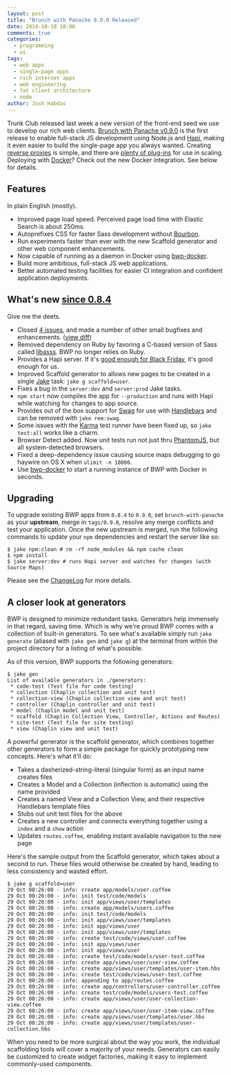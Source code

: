 ```yaml
---
layout: post
title: "Brunch with Panache 0.9.0 Released"
date: 2014-10-18 18:08
comments: true
categories: 
  - programming
  - ui
tags:
  - web apps
  - single-page apps
  - rich internet apps
  - web engineering
  - fat client architecture
  - node
author: Josh Habdas
---
```


Trunk Club released last week a new version of the front-end seed we use to develop our rich web clients. [Brunch with Panache v0.9.0](https://github.com/trunkclub/brunch-with-panache/tree/0.9.0) is the first release to enable full-stack JS development using Node.js and [Hapi](http://hapijs.com/), making it even easier to build the single-page app you always wanted. Creating [reverse proxies](https://github.com/jhabdas/hopstop/blob/ratchet/server/index.coffee#L9-L19) is simple, and there are [plenty of plug-ins](http://hapijs.com/plugins) for use in scaling. Deploying with [Docker](https://www.docker.com/)? Check out the new Docker integration. See below for details.

## Features
In plain English (mostly).

- Improved page load speed. Perceived page load time with Elastic Search is about 250ms.
- Autoprefixes CSS for faster Sass development without [Bourbon](http://bourbon.io/).
- Run experiments faster than ever with the new Scaffold generator and other web component enhancements.
- Now capable of running as a daemon in Docker using [bwp-docker](https://github.com/trunkclub/bwp-docker).
- Build more ambitious, full-stack JS web applications.
- Better automated testing facilities for easier CI integration and confident application deployments.

<!-- more -->

## What's new [since 0.8.4](http://techblog.trunkclub.com/brunch-with-panache-0-dot-8-4-released/)
Give me the deets.

- Closed [4 issues](https://github.com/trunkclub/brunch-with-panache/issues?state=closed), and made a number of other small bugfixes and enhancements. ([view diff](https://github.com/trunkclub/brunch-with-panache/compare/trunkclub:0.8.4...0.9.0))
- Removed dependency on Ruby by favoring a C-based version of Sass called [libasss](https://github.com/sass/libsass). BWP no longer relies on Ruby.
- Provides a Hapi server. If it's [good enough for Black Friday](http://thechangelog.com/116/), it's good enough for us.
- Improved Scaffold generator to allows new pages to be created in a single [Jake](http://jakejs.com/) task: `jake g scaffold=user`.
- Fixes a bug in the `server:dev` and `server:prod` Jake tasks.
- `npm start` now compiles the app for `--production` and runs with Hapi while watching for changes to app source.
- Provides out of the box support for [Swag](https://github.com/elving/swag) for use with [Handlebars](handlebarsjs.com) and can be removed with `jake rem:swag`.
- Some issues with the [Karma](http://karma-runner.github.io/0.12/index.html) test runner have been fixed up, so `jake test:all` works like a charm.
- Browser Detect added. Now unit tests run not just thru [PhantomJS](http://phantomjs.org/), but all system-detected browsers.
- Fixed a deep-dependency issue causing source maps debugging to go haywire on OS X when `ulimit -n 10000`.
- Use [bwp-docker](https://github.com/trunkclub/bwp-docker) to start a running instance of BWP with Docker in seconds.

## Upgrading

To upgrade existing BWP apps from `0.8.4` to `0.9.0`, set `brunch-with-panache` as your __upstream__, merge in `tags/0.9.0`, resolve any merge conflicts and test your application. Once the new upstream is merged, run the following commands to update your `npm` dependencies and restart the server like so:

```
$ jake npm:clean # rm -rf node_modules && npm cache clean
$ npm install
$ jake server:dev # runs Hapi server and watches for changes (with Source Maps)
```

Please see the [ChangeLog](https://github.com/trunkclub/brunch-with-panache/blob/master/CHANGELOG.md) for more details.

## A closer look at generators
BWP is designed to minimize redundant tasks. Generators help immensely in that regard, saving time. Which is why we're proud BWP comes with a collection of built-in generators. To see what's available simply run `jake generate` (aliased with `jake gen` and `jake g`) at the terminal from within the project directory for a listing of what's possible.

As of this version, BWP supports the following generators:

```
$ jake gen
List of available generators in ./generators:
 * code-test (Test file for code testing)
 * collection (Chaplin collection and unit test)
 * collection-view (Chaplin collection view and unit test)
 * controller (Chaplin controller and unit test)
 * model (Chaplin model and unit test)
 * scaffold (Chaplin Collection View, Controller, Actions and Routes)
 * site-test (Test file for site testing)
 * view (Chaplin view and unit test)
```

A powerful generator is the scaffold generator, which combines together other generators to form a simple package for quickly prototyping new concepts. Here's what it'll do:

- Takes a dasherized-string-literal (singular form) as an input name creates files
- Creates a Model and a Collection (inflection is automatic) using the name provided
- Creates a named View and a Collection View, and their respective Handlebars template files
- Stubs out unit test files for the above
- Creates a new controller and connects everything together using a `index` and a `show` action
- Updates `routes.coffee`, enabling instant available navigation to the new page

Here's the sample output from the Scaffold generator, which takes about a second to run. These files would otherwise be created by hand, leading to less consistency and wasted effort.

```
$ jake g scaffold=user
29 Oct 00:26:00 - info: create app/models/user.coffee
29 Oct 00:26:00 - info: init test/code/models
29 Oct 00:26:00 - info: init app/views/user/templates
29 Oct 00:26:00 - info: create app/models/users.coffee
29 Oct 00:26:00 - info: init test/code/models
29 Oct 00:26:00 - info: init app/views/user/templates
29 Oct 00:26:00 - info: init app/views/user
29 Oct 00:26:00 - info: init app/views/user/templates
29 Oct 00:26:00 - info: create test/code/views/user.coffee
29 Oct 00:26:00 - info: init app/views/user
29 Oct 00:26:00 - info: init app/views/user
29 Oct 00:26:00 - info: create test/code/models/user-test.coffee
29 Oct 00:26:00 - info: create app/views/user/user-view.coffee
29 Oct 00:26:00 - info: create app/views/user/templates/user-item.hbs
29 Oct 00:26:00 - info: create test/code/views/user-test.coffee
29 Oct 00:26:00 - info: appending to app/routes.coffee
29 Oct 00:26:00 - info: create app/controllers/user-controller.coffee
29 Oct 00:26:00 - info: create test/code/models/users-test.coffee
29 Oct 00:26:00 - info: create app/views/user/user-collection-view.coffee
29 Oct 00:26:00 - info: create app/views/user/user-item-view.coffee
29 Oct 00:26:00 - info: create app/views/user/templates/user.hbs
29 Oct 00:26:00 - info: create app/views/user/templates/user-collection.hbs
```

When you need to be more surgical about the way you work, the individual scaffolding tools will cover a majority of your needs. Generators can easily be customized to create widget factories, making it easy to implement commonly-used components.